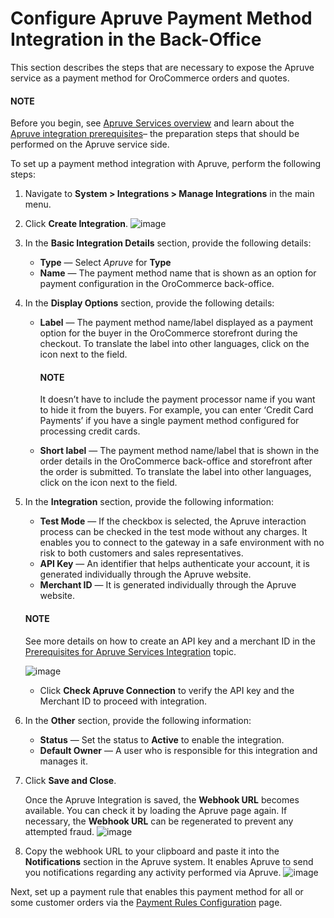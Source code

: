 <a id="user-guide-payment-configuration-payment-method-integration-apruve"></a>

# Configure Apruve Payment Method Integration in the Back-Office

This section describes the steps that are necessary to expose the Apruve service as a payment method for OroCommerce orders and quotes.

#### NOTE
Before you begin, see [Apruve Services overview](index.md#user-guide-payment-payment-providers-overview-apruve) and learn about the [Apruve integration prerequisites](apruve-prerequisites.md#user-guide-payment-prerequisites-apruve)– the preparation steps that should be performed on the Apruve service side.

<!-- begin -->

To set up a payment method integration with Apruve, perform the following steps:

1. Navigate to **System > Integrations > Manage Integrations** in the main menu.
2. Click **Create Integration**.
   ![image](user/img/system/integrations/apruve/apruve_integration_1.png)
3. In the **Basic Integration Details** section, provide the following details:
   * **Type** — Select *Apruve* for **Type**
   * **Name** — The payment method name that is shown as an option for payment configuration in the OroCommerce back-office.
4. In the **Display Options** section, provide the following details:
   * **Label** — The payment method name/label displayed as a payment option for the buyer in the OroCommerce storefront during the checkout. To translate the label into other languages, click on the <i class="fas fa-language" aria-hidden="true"></i> icon next to the field.

     #### NOTE
     It doesn’t have to include the payment processor name if you want to hide it from the buyers. For example, you can enter ‘Credit Card Payments’ if you have a single payment method configured for processing credit cards.
   * **Short label** — The payment method name/label that is shown in the order details in the OroCommerce back-office and storefront after the order is submitted. To translate the label into other languages, click on the <i class="fas fa-language" aria-hidden="true"></i> icon next to the field.
5. In the **Integration** section, provide the following information:
   * **Test Mode** — If the checkbox is selected, the Apruve interaction process can be checked in the test mode without any charges. It enables you to connect to the gateway in a safe environment with no risk to both customers and sales representatives.
   * **API Key** — An identifier that helps authenticate your account, it is generated individually through the Apruve website.
   * **Merchant ID** — It is generated individually through the Apruve website.

   #### NOTE
   See more details on how to create an API key and a merchant ID in the [Prerequisites for Apruve Services Integration](apruve-prerequisites.md#user-guide-payment-prerequisites-apruve) topic.

   ![image](user/img/system/integrations/apruve/apruve_integration_2.png)
   * Click **Check Apruve Connection** to verify the API key and the Merchant ID to proceed with integration.
6. In the **Other** section, provide the following information:
   * **Status**  — Set the status to **Active** to enable the integration.
   * **Default Owner** — A user who is responsible for this integration and manages it.
7. Click **Save and Close**.

   Once the Apruve Integration is saved, the **Webhook URL** becomes available. You can check it by loading the Apruve page again. If necessary, the **Webhook URL** can be regenerated to prevent any attempted fraud.
   ![image](user/img/system/integrations/apruve/apruve_integration_3.png)
8. Copy the webhook URL to your clipboard and paste it into the **Notifications** section in the Apruve system. It enables Apruve to send you notifications regarding any activity performed via Apruve.
   ![image](user/img/system/integrations/apruve/apruve_integration_3.1.png)

Next, set up a payment rule that enables this payment method for all or some customer orders via the [Payment Rules Configuration](../../../payment-rules/index.md#sys-payment-rules) page.

<!-- fa-bars = fa-navicon -->
<!-- Ic Tiles is used as Set As Default in saved views, and as tiles in display layout options -->
<!-- IcPencil refers to Rename in Commerce and Inline Editing in CRM -->
<!-- Check mark in the square. -->
<!-- SortDesc is also used as drop-down arrow -->
